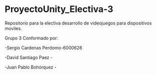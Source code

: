 # ProyectoUnity_Electiva-3
Repositorio para la electiva desarrollo de videojuegos para dispositivos moviles.

Grupo 3 Conformado por:

-Sergio Cardenas Perdomo-6000628

-David Santiago Paez -

-Juan Pablo Bohórquez -
